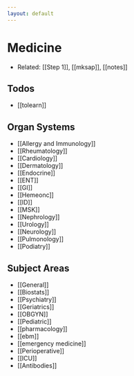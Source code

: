 ```yaml
---
layout: default
---
```


# Medicine

- Related: [[Step 1]], [[mksap]], [[notes]]

## Todos

- [[tolearn]]

## Organ Systems

- [[Allergy and Immunology]]
- [[Rheumatology]]
- [[Cardiology]]
- [[Dermatology]]
- [[Endocrine]]
- [[ENT]]
- [[GI]]
- [[Hemeonc]]
- [[ID]]
- [[MSK]]
- [[Nephrology]]
- [[Urology]]
- [[Neurology]]
- [[Pulmonology]]
- [[Podiatry]]

## Subject Areas

- [[General]]
- [[Biostats]]
- [[Psychiatry]]
- [[Geriatrics]]
- [[OBGYN]]
- [[Pediatric]]
- [[pharmacology]]
- [[ebm]]
- [[emergency medicine]]
- [[Perioperative]]
- [[ICU]]
- [[Antibodies]]
